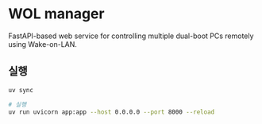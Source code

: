 # WOL manager

FastAPI-based web service for controlling multiple dual-boot PCs remotely using Wake-on-LAN.

## 실행

```bash
uv sync

# 실행
uv run uvicorn app:app --host 0.0.0.0 --port 8000 --reload
```
